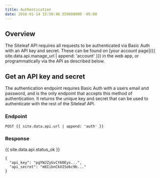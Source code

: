```yaml
---
title: Authentication
date: 2016-01-14 15:50:46.559000000 -05:00
---
```


## Overview

The Siteleaf API requires all requests to be authenticated via Basic Auth with an API key and secret. These can be found on [your account page]({{ site.data.api.manage_url | append: 'account' }}) in the web app, or programmatically via the API as described below.

## Get an API key and secret

The authentication endpoint requires Basic Auth with a users email and password, and is the only endpoint that accepts this method of authentication. It returns the unique key and secret that can be used to authenticate with the rest of the Siteleaf API.

### Endpoint

~~~
POST {{ site.data.api.url | append: 'auth' }}
~~~

### Response
{{ site.data.api.status_ok }}
~~~
{
  "api_key": "pgYWJZyGvCY60Eys...",
  "api_secret": "m8IibnCkXISebc9b..."
}
~~~
